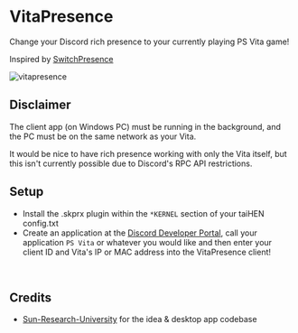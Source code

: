 # VitaPresence
Change your Discord rich presence to your currently playing PS Vita game!

Inspired by [SwitchPresence](https://github.com/Sun-Research-University/SwitchPresence-Rewritten)
<br>

![vitapresence](https://user-images.githubusercontent.com/12598379/78289782-fc45eb80-7522-11ea-8d5c-1deb49b1cb9c.png)

## Disclaimer
The client app (on Windows PC) must be running in the background, and the PC must be on the same network as your Vita.

It would be nice to have rich presence working with only the Vita itself, but this isn't currently possible due to Discord's RPC API restrictions.

## Setup
- Install the .skprx plugin within the `*KERNEL` section of your taiHEN config.txt
- Create an application at the [Discord Developer Portal](https://discordapp.com/developers/applications/), call your application `PS Vita` or whatever you would like and then enter your client ID and Vita's IP or MAC address into the VitaPresence client!
<br>

## Credits
- [Sun-Research-University](https://github.com/Sun-Research-University) for the idea & desktop app codebase
